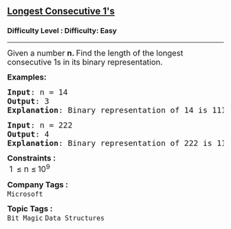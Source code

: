 <h2><a href="https://www.geeksforgeeks.org/problems/longest-consecutive-1s-1587115620/1">Longest Consecutive 1's</a></h2><h3>Difficulty Level : Difficulty: Easy</h3><hr><div class="problems_problem_content__Xm_eO"><p><span style="font-size: 18px;">Given a number <strong>n. </strong>Find the length of the longest consecutive 1s in its binary representation.</span></p>
<p><span style="font-size: 18px;"><strong>Examples:</strong></span></p>
<pre><span style="font-size: 18px;"><strong>Input</strong>: n = 14
<strong>Output</strong>: 3
<strong>Explanation</strong>: Binary representation of 14 is 1110, in which 111 is the longest consecutive set bits of length is 3.</span></pre>
<pre><span style="font-size: 18px;"><strong>Input</strong>: n = 222
<strong>Output</strong>: 4
<strong>Explanation</strong>: Binary representation of 222 is 11011110, in which 1111 is the longest consecutive set bits of length 4.</span><span style="font-size: 18px;"><strong> </strong></span>
</pre>
<div><span style="font-size: 18px;"><strong>Constraints :</strong><br>&nbsp;1 </span>&nbsp;<span style="font-size: 14pt;">≤ n ≤</span> <span style="font-size: 18px;">10<sup>9</sup></span></div></div><p><span style=font-size:18px><strong>Company Tags : </strong><br><code>Microsoft</code>&nbsp;<br><p><span style=font-size:18px><strong>Topic Tags : </strong><br><code>Bit Magic</code>&nbsp;<code>Data Structures</code>&nbsp;